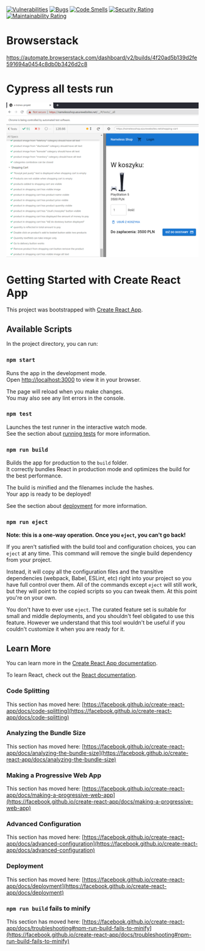 [![Vulnerabilities](https://sonarcloud.io/api/project_badges/measure?project=MarcinChamera_e-biznes-projekt&metric=vulnerabilities)](https://sonarcloud.io/summary/new_code?id=MarcinChamera_e-biznes-projekt)
[![Bugs](https://sonarcloud.io/api/project_badges/measure?project=MarcinChamera_e-biznes-projekt&metric=bugs)](https://sonarcloud.io/summary/new_code?id=MarcinChamera_e-biznes-projekt)
[![Code Smells](https://sonarcloud.io/api/project_badges/measure?project=MarcinChamera_e-biznes-projekt&metric=code_smells)](https://sonarcloud.io/summary/new_code?id=MarcinChamera_e-biznes-projekt)
[![Security Rating](https://sonarcloud.io/api/project_badges/measure?project=MarcinChamera_e-biznes-projekt&metric=security_rating)](https://sonarcloud.io/summary/new_code?id=MarcinChamera_e-biznes-projekt)
[![Maintainability Rating](https://sonarcloud.io/api/project_badges/measure?project=MarcinChamera_e-biznes-projekt&metric=sqale_rating)](https://sonarcloud.io/summary/new_code?id=MarcinChamera_e-biznes-projekt)

# Browserstack
https://automate.browserstack.com/dashboard/v2/builds/4f20ad5b139d2fe591694a0454c8db0b3426d2c8

# Cypress all tests run
![Cypress run all tests result screenshot (91/100 passed)](cypress_results.png "Cypress results image")

# Getting Started with Create React App

This project was bootstrapped with [Create React App](https://github.com/facebook/create-react-app).

## Available Scripts

In the project directory, you can run:

### `npm start`

Runs the app in the development mode.\
Open [http://localhost:3000](http://localhost:3000) to view it in your browser.

The page will reload when you make changes.\
You may also see any lint errors in the console.

### `npm test`

Launches the test runner in the interactive watch mode.\
See the section about [running tests](https://facebook.github.io/create-react-app/docs/running-tests) for more information.

### `npm run build`

Builds the app for production to the `build` folder.\
It correctly bundles React in production mode and optimizes the build for the best performance.

The build is minified and the filenames include the hashes.\
Your app is ready to be deployed!

See the section about [deployment](https://facebook.github.io/create-react-app/docs/deployment) for more information.

### `npm run eject`

**Note: this is a one-way operation. Once you `eject`, you can't go back!**

If you aren't satisfied with the build tool and configuration choices, you can `eject` at any time. This command will remove the single build dependency from your project.

Instead, it will copy all the configuration files and the transitive dependencies (webpack, Babel, ESLint, etc) right into your project so you have full control over them. All of the commands except `eject` will still work, but they will point to the copied scripts so you can tweak them. At this point you're on your own.

You don't have to ever use `eject`. The curated feature set is suitable for small and middle deployments, and you shouldn't feel obligated to use this feature. However we understand that this tool wouldn't be useful if you couldn't customize it when you are ready for it.

## Learn More

You can learn more in the [Create React App documentation](https://facebook.github.io/create-react-app/docs/getting-started).

To learn React, check out the [React documentation](https://reactjs.org/).

### Code Splitting

This section has moved here: [https://facebook.github.io/create-react-app/docs/code-splitting](https://facebook.github.io/create-react-app/docs/code-splitting)

### Analyzing the Bundle Size

This section has moved here: [https://facebook.github.io/create-react-app/docs/analyzing-the-bundle-size](https://facebook.github.io/create-react-app/docs/analyzing-the-bundle-size)

### Making a Progressive Web App

This section has moved here: [https://facebook.github.io/create-react-app/docs/making-a-progressive-web-app](https://facebook.github.io/create-react-app/docs/making-a-progressive-web-app)

### Advanced Configuration

This section has moved here: [https://facebook.github.io/create-react-app/docs/advanced-configuration](https://facebook.github.io/create-react-app/docs/advanced-configuration)

### Deployment

This section has moved here: [https://facebook.github.io/create-react-app/docs/deployment](https://facebook.github.io/create-react-app/docs/deployment)

### `npm run build` fails to minify

This section has moved here: [https://facebook.github.io/create-react-app/docs/troubleshooting#npm-run-build-fails-to-minify](https://facebook.github.io/create-react-app/docs/troubleshooting#npm-run-build-fails-to-minify)
